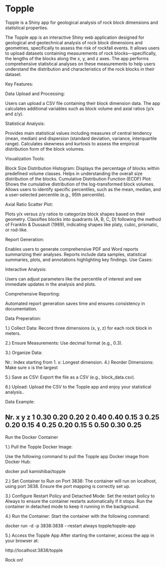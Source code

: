 # Topple
Topple is a Shiny app for geological analysis of rock block dimensions and statistical properties.



The Topple app is an interactive Shiny web application designed for geological and geotechnical analysis of rock block dimensions and geometries, specifically to assess the risk of rockfall events. It allows users to upload datasets containing measurements of rock blocks—specifically, the lengths of the blocks along the x, y, and z axes. The app performs comprehensive statistical analyses on these measurements to help users understand the distribution and characteristics of the rock blocks in their dataset.

Key Features:

Data Upload and Processing:

Users can upload a CSV file containing their block dimension data. The app calculates additional variables such as block volume and axial ratios (y/x and z/y).

Statistical Analysis:

Provides main statistical values including measures of central tendency (mean, median) and dispersion (standard deviation, variance, interquartile range). Calculates skewness and kurtosis to assess the empirical distribution form of the block volumes.

Visualization Tools:

Block Size Distribution Histogram: Displays the percentage of blocks within predefined volume classes. Helps in understanding the overall size distribution of the blocks. Cumulative Distribution Function (ECDF) Plot: Shows the cumulative distribution of the log-transformed block volumes. Allows users to identify specific percentiles, such as the mean, median, and a user-selected percentile (e.g., 95th percentile).

Axial Ratio Scatter Plot:

Plots y/x versus z/y ratios to categorize block shapes based on their geometry. Classifies blocks into quadrants (A, B, C, D) following the method of Franklin & Dussault (1989), indicating shapes like platy, cubic, prismatic, or rod-like.

Report Generation:

Enables users to generate comprehensive PDF and Word reports summarizing their analyses. Reports include data samples, statistical summaries, plots, and annotations highlighting key findings. Use Cases:

Interactive Analysis:

Users can adjust parameters like the percentile of interest and see immediate updates in the analysis and plots.

Comprehensive Reporting:

Automated report generation saves time and ensures consistency in documentation.

Data Preperation:

1.) Collect Data: Record three dimensions (x, y, z) for each rock block in meters.

2.) Ensure Measurements: Use decimal format (e.g., 0.3).

3.) Organize Data:

Nr.: Index starting from 1.
x: Longest dimension.
4.) Reorder Dimensions: Make sure x is the largest

5.) Save as CSV: Export the file as a CSV (e.g., block_data.csv).

6.) Upload: Upload the CSV to the Topple app and enjoy your statistical analysis..

Data Example:

Nr.	x	y	z
1	0.30	0.20	0.20
2	0.40	0.40	0.15
3	0.25	0.20	0.15
4	0.25	0.20	0.15
5	0.50	0.30	0.25
----------------------------------------

Run the Docker Container

1.) Pull the Topple Docker Image:

Use the following command to pull the Topple app Docker image from Docker Hub:

docker pull kamishibai/topple

2.) Set Container to Run on Port 3838: The container will run on localhost, using port 3838. Ensure the port mapping is correctly set up.

3.) Configure Restart Policy and Detached Mode: Set the restart policy to Always to ensure the container restarts automatically if it stops. Run the container in detached mode to keep it running in the background.

4.) Run the Container: Start the container with the following command:

docker run -d -p 3838:3838 --restart always topple/topple-app

5.) Access the Topple App After starting the container, access the app in your browser at:

http://localhost:3838/topple⁠



Rock on!
